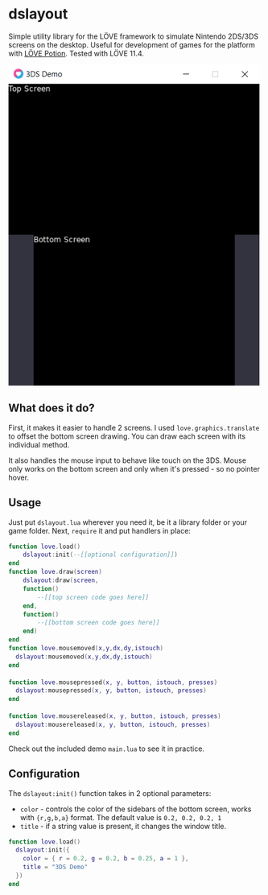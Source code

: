 # dslayout
Simple utility library for the LÖVE framework to simulate Nintendo 2DS/3DS screens on the desktop.
Useful for development of games for the platform with [LÖVE Potion](https://github.com/lovebrew/lovepotion). Tested with LÖVE 11.4.

![img.png](img.png)

## What does it do?
First, it makes it easier to handle 2 screens. I used `love.graphics.translate` to offset the bottom screen drawing. You can draw each screen with its individual method.

It also handles the mouse input to behave like touch on the 3DS. Mouse only works on the bottom screen and only when it's pressed - so no pointer hover.

## Usage
Just put `dslayout.lua` wherever you need it, be it a library folder or your game folder. Next, `require` it and put handlers in place:
```lua
function love.load()
    dslayout:init(--[[optional configuration]])
end
function love.draw(screen)
    dslayout:draw(screen,
    function() 
        --[[top screen code goes here]]
    end, 
    function()
        --[[bottom screen code goes here]] 
    end)
end
function love.mousemoved(x,y,dx,dy,istouch)
  dslayout:mousemoved(x,y,dx,dy,istouch)
end

function love.mousepressed(x, y, button, istouch, presses)
  dslayout:mousepressed(x, y, button, istouch, presses)
end

function love.mousereleased(x, y, button, istouch, presses)
  dslayout:mousereleased(x, y, button, istouch, presses)
end
```
Check out the included demo `main.lua` to see it in practice.

## Configuration

The ``dslayout:init()`` function takes in 2 optional parameters: 
* `color` - controls the color of the sidebars of the bottom screen, works with `{r,g,b,a}` format. The default value is `0.2, 0.2, 0.2, 1` 
* `title` - if a string value is present, it changes the window title. 

```lua
function love.load()
  dslayout:init({
    color = { r = 0.2, g = 0.2, b = 0.25, a = 1 },
    title = "3DS Demo"
  })
end
```
